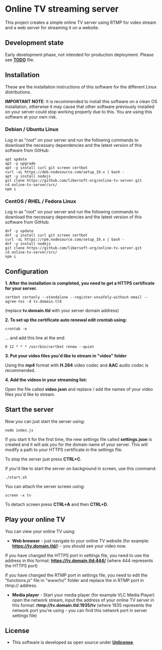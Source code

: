 # Online TV streaming server

This project creates a simple online TV server using RTMP for video stream and a web server for streaming it on a website.

## Development state

Early development phase, not intended for production deployment. Please see [**TODO**](./TODO.md) file.

## Installation

These are the installation instructions of this software for the different Linux distributions.

**IMPORTANT NOTE**: It is recommended to install this software on a clean OS installation, otherwise it may cause that other software previously installed on your server could stop working properly due to this. You are using this software at your own risk.

### Debian / Ubuntu Linux

Log in as "root" on your server and run the following commands to download the necessary dependencies and the latest version of this software from GitHub:

```console
apt update
apt -y upgrade
apt -y install curl git screen certbot
curl -sL https://deb.nodesource.com/setup_19.x | bash -
apt -y install nodejs
git clone https://github.com/libersoft-org/online-tv-server.git
cd online-tv-server/src/
npm i
```

### CentOS / RHEL / Fedora Linux

Log in as "root" on your server and run the following commands to download the necessary dependencies and the latest version of this software from GitHub:

```console
dnf -y update
dnf -y install curl git screen certbot
curl -sL https://rpm.nodesource.com/setup_19.x | bash -
dnf -y install nodejs
git clone https://github.com/libersoft-org/online-tv-server.git
cd online-tv-server/src/
npm i
```

## Configuration

**1. After the installation is completed, you need to get a HTTPS certificate for your server.**

```console
certbot certonly --standalone --register-unsafely-without-email --agree-tos -d tv.domain.tld
```

(replace **tv.domain.tld** with your server domain address)

**2. To set up the certificate auto renewal edit crontab using:**

```console
crontab -e
```

... and add this line at the end:

```console
0 12 * * * /usr/bin/certbot renew --quiet
```

**3. Put your video files you'd like to stream in "video" folder**

Using the **mp4** format with **H.264** video codec and **AAC** audio codec is recommended.

**4. Add the videos in your streaming list:**

Open the file called **video.json** and replace / add the names of your video files you'd like to stream.

## Start the server

Now you can just start the server using:

```console
node index.js
```

If you start it for the first time, the new settings file called **settings.json** is created and it will ask you for the domain name of your server. This will modify a path to your HTTPS certificate in the settings file.

To stop the server just press **CTRL+C**.

If you'd like to start the server on background in screen, use this command:

```console
./start.sh
```

You can attach the server screen using:

```console
screen -x tv
```

To detach screen press **CTRL+A** and then **CTRL+D**.

## Play your online TV

You can view your online TV using:

- **Web browser** - just navigate to your online TV website (for example: **https://tv.domain.tld/**) - you should see your video now.

If you have changed the HTTPS port in settings file, you need to use the address in this format: **https://tv.domain.tld:444/** (where 444 represents the HTTPS port)

If you have changed the RTMP port in settings file, you need to edit the "functions.js" file in "www/tv/" folder and replace the in RTMP port in rtmp:// address.

- **Media player** - Start your media player (for example VLC Media Player) open the network stream, input the address of your online TV server in this format: **rtmp://tv.domain.tld:1935/tv** (where 1935 represents the network port you're using - you can find this network port in server settings file)

## License
- This software is developed as open source under [**Unlicense**](./LICENSE).
